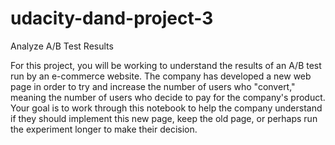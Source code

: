 # udacity-dand-project-3
Analyze A/B Test Results

For this project, you will be working to understand the results of an A/B test run by an e-commerce website. The company has developed a new web page in order to try and increase the number of users who "convert," meaning the number of users who decide to pay for the company's product. Your goal is to work through this notebook to help the company understand if they should implement this new page, keep the old page, or perhaps run the experiment longer to make their decision.
